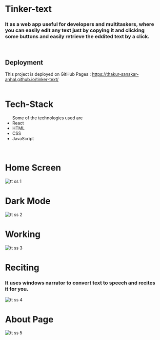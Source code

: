 # Tinker-text
<h3>It as a web app useful for developers and multitaskers, where you can easily edit any text just by copying it and clicking some buttons and easily retrieve the eddited text by a click.</h3>
<br>

## Deployment
This project is deployed on GitHub Pages : <h ref="https://thakur-sanskar-anhal.github.io/tinker-text/">https://thakur-sanskar-anhal.github.io/tinker-text/</h>
<br><br>

# Tech-Stack
<ul>
  <lh>Some of the technologies used are</lh>
  <li>React</li>
  <li>HTML</li>
  <li>CSS</li>
  <li>JavaScript</li>
</ul>
<br>

# Home Screen
![tt ss 1](https://github.com/Thakur-Sanskar-Anhal/tinker-text/assets/75941858/2ed95add-a947-40ad-b156-75dd15510570)
<br>

# Dark Mode
![tt ss 2](https://github.com/Thakur-Sanskar-Anhal/tinker-text/assets/75941858/bba6f552-cec8-4032-853b-55ed7e0a71ba)
<br>

# Working
![tt ss 3](https://github.com/Thakur-Sanskar-Anhal/tinker-text/assets/75941858/af5456f8-83eb-4a7c-b17a-272b752c6c06)
<br>

# Reciting
<h3>It uses windows narrator to convert text to speech and recites it for you.</h3>

![tt ss 4](https://github.com/Thakur-Sanskar-Anhal/tinker-text/assets/75941858/689a40ef-0d21-4661-b549-c3bc01bb4b1a)
<br>

# About Page
![tt ss 5](https://github.com/Thakur-Sanskar-Anhal/tinker-text/assets/75941858/14c9b360-ae22-4919-bf28-366da5f8c41f)
<br>

